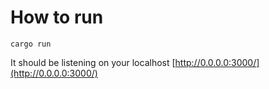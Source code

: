# How to run
```
cargo run
```
It should be listening on your localhost [http://0.0.0.0:3000/](http://0.0.0.0:3000/)
